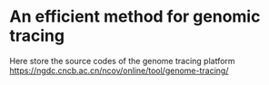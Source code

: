 # An efficient method for genomic tracing
Here store the source codes of the genome tracing platform 
https://ngdc.cncb.ac.cn/ncov/online/tool/genome-tracing/
